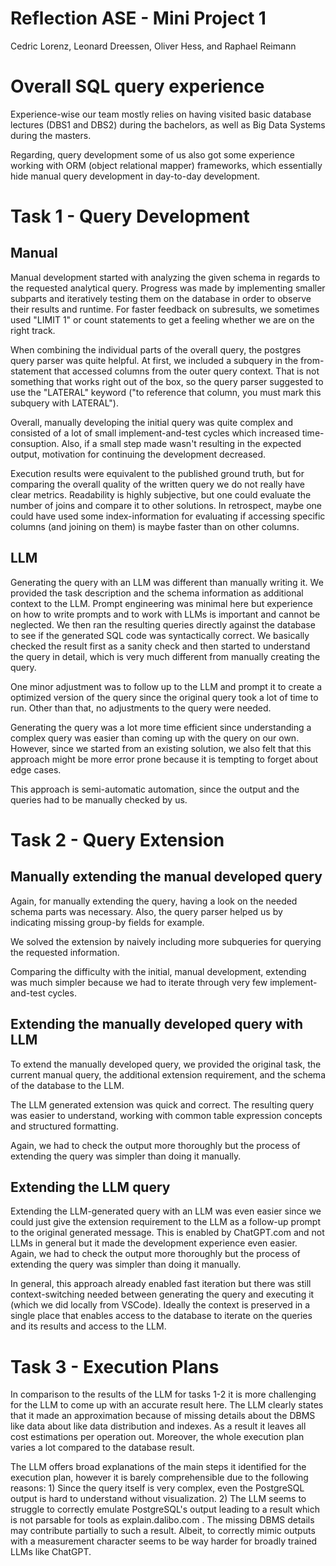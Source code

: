 # Reflection ASE - Mini Project 1

Cedric Lorenz, Leonard Dreessen, Oliver Hess, and Raphael Reimann

# Overall SQL query experience

Experience-wise our team mostly relies on having visited basic database lectures (DBS1 and DBS2) during the bachelors, as well as Big Data Systems during the masters.

Regarding, query development some of us also got some experience working with ORM (object relational mapper) frameworks, which essentially hide manual query development in day-to-day development.

# Task 1 - Query Development

## Manual

Manual development started with analyzing the given schema in regards to the requested analytical query.
Progress was made by implementing smaller subparts and iteratively testing them on the database in order to observe their results and runtime.
For faster feedback on subresults, we sometimes used "LIMIT 1" or count statements to get a feeling whether we are on the right track.

When combining the individual parts of the overall query, the postgres query parser was quite helpful.
At first, we included a subquery in the from-statement that accessed columns from the outer query context.
That is not something that works right out of the box, so the query parser suggested to use the "LATERAL" keyword ("to reference that column, you must mark this subquery with LATERAL").

Overall, manually developing the initial query was quite complex and consisted of a lot of small implement-and-test cycles which increased time-consuption.
Also, if a small step made wasn't resulting in the expected output, motivation for continuing the development decreased.

Execution results were equivalent to the published ground truth, but for comparing the overall quality of the written query we do not really have clear metrics.
Readability is highly subjective, but one could evaluate the number of joins and compare it to other solutions.
In retrospect, maybe one could have used some index-information for evaluating if accessing specific columns (and joining on them) is maybe faster than on other columns.

## LLM

Generating the query with an LLM was different than manually writing it. We provided the task description and the schema information as additional context to the LLM. Prompt engineering was minimal here but experience on how to write prompts and to work with LLMs is important and cannot be neglected. We then ran the resulting queries directly against the database to see if the generated SQL code was syntactically correct. We basically checked the result first as a sanity check and then started to understand the query in detail, which is very much different from manually creating the query.

One minor adjustment was to follow up to the LLM and prompt it to create a optimized version of the query since the original query took a lot of time to run. Other than that, no adjustments to the query were needed.

Generating the query was a lot more time efficient since understanding a complex query was easier than coming up with the query on our own. However, since we started from an existing solution, we also felt that this approach might be more error prone because it is tempting to forget about edge cases.

This approach is semi-automatic automation, since the output and the queries had to be manually checked by us.

# Task 2 - Query Extension

## Manually extending the manual developed query

Again, for manually extending the query, having a look on the needed schema parts was necessary.
Also, the query parser helped us by indicating missing group-by fields for example.

We solved the extension by naively including more subqueries for querying the requested information.

Comparing the difficulty with the initial, manual development, extending was much simpler because we had to iterate through very few implement-and-test cycles.

## Extending the manually developed query with LLM

To extend the manually developed query, we provided the original task, the current manual query, the additional extension requirement, and the schema of the database to the LLM.

The LLM generated extension was quick and correct. The resulting query was easier to understand, working with common table expression concepts and structured formatting.

Again, we had to check the output more thoroughly but the process of extending the query was simpler than doing it manually.

## Extending the LLM query

Extending the LLM-generated query with an LLM was even easier since we could just give the extension requirement to the LLM as a follow-up prompt to the original generated message. This is enabled by ChatGPT.com and not LLMs in general but it made the development experience even easier. Again, we had to check the output more thoroughly but the process of extending the query was simpler than doing it manually.

In general, this approach already enabled fast iteration but there was still context-switching needed between generating the query and executing it (which we did locally from VSCode). Ideally the context is preserved in a single place that enables access to the database to iterate on the queries and its results and access to the LLM.

# Task 3 - Execution Plans

In comparison to the results of the LLM for tasks 1-2 it is more challenging for the LLM to come up with an accurate result here. The LLM clearly states that it made an approximation because of missing details about the DBMS like data about like data distribution and indexes. As a result it leaves all cost estimations per operation out. Moreover, the whole execution plan varies a lot compared to the database result. 

The LLM offers broad explanations of the main steps it identified for the execution plan, however it is barely comprehensible due to the following reasons: 1) Since the query itself is very complex, even the PostgreSQL output is hard to understand without visualization. 2) The LLM seems to struggle to correctly emulate PostgreSQL's output leading to a result which is not parsable for tools as explain.dalibo.com . The missing DBMS details may contribute partially to such a result. Albeit, to correctly mimic outputs with a measurement character seems to be way harder for broadly trained LLMs like ChatGPT.
